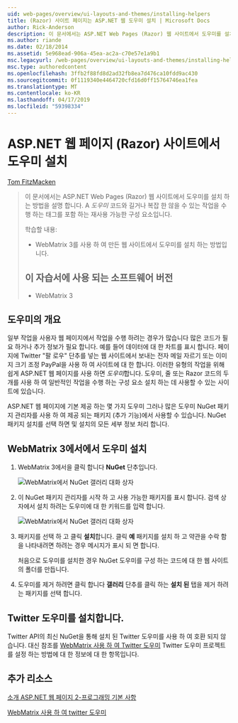 ```yaml
---
uid: web-pages/overview/ui-layouts-and-themes/installing-helpers
title: (Razor) 사이트 페이지는 ASP.NET 웹 도우미 설치 | Microsoft Docs
author: Rick-Anderson
description: 이 문서에서는 ASP.NET Web Pages (Razor) 웹 사이트에서 도우미를 설치 하는 방법을 설명 합니다. 도우미는 코드 및 당 태그를 포함 하는 재사용 가능한 구성 하는 중...
ms.author: riande
ms.date: 02/18/2014
ms.assetid: 5e968ead-906a-45ea-ac2a-c70e57e1a9b1
msc.legacyurl: /web-pages/overview/ui-layouts-and-themes/installing-helpers
msc.type: authoredcontent
ms.openlocfilehash: 3ffb2f88fd8d2ad32fb8ea7d476ca10fdd9ac430
ms.sourcegitcommit: 0f1119340e4464720cfd16d0ff15764746ea1fea
ms.translationtype: MT
ms.contentlocale: ko-KR
ms.lasthandoff: 04/17/2019
ms.locfileid: "59398334"
---
```

# <a name="installing-a-helper-in-an-aspnet-web-pages-razor-site"></a>ASP.NET 웹 페이지 (Razor) 사이트에서 도우미 설치

[Tom FitzMacken](https://github.com/tfitzmac)

> 이 문서에서는 ASP.NET Web Pages (Razor) 웹 사이트에서 도우미를 설치 하는 방법을 설명 합니다. A *도우미* 코드와 길거나 복잡 한 않을 수 있는 작업을 수행 하는 태그를 포함 하는 재사용 가능한 구성 요소입니다.
> 
> 학습할 내용:
> 
> - WebMatrix 3를 사용 하 여 만든 웹 사이트에서 도우미를 설치 하는 방법입니다.
>   
> 
> ## <a name="software-versions-used-in-the-tutorial"></a>이 자습서에 사용 되는 소프트웨어 버전
> 
> 
> - WebMatrix 3


## <a name="overview-of-helpers"></a>도우미의 개요

일부 작업을 사용자 웹 페이지에서 작업을 수행 하려는 경우가 많습니다 많은 코드가 필요 하거나 추가 정보가 필요 합니다. 예를 들어 데이터에 대 한 차트를 표시 합니다. 페이지에 Twitter "팔 로우" 단추를 넣는 웹 사이트에서 보내는 전자 메일 자르기 또는 이미지 크기 조정 PayPal을 사용 하 여 사이트에 대 한 합니다. 이러한 유형의 작업을 위해 쉽게 ASP.NET 웹 페이지를 사용 하면 *도우미*합니다. 도우미, 줄 또는 Razor 코드의 두 개를 사용 하 여 일반적인 작업을 수행 하는 구성 요소 설치 하는 데 사용할 수 있는 사이트에 있습니다.

ASP.NET 웹 페이지에 기본 제공 하는 몇 가지 도우미 그러나 많은 도우미 NuGet 패키지 관리자를 사용 하 여 제공 되는 패키지 (추가 기능)에서 사용할 수 있습니다. NuGet 패키지 설치를 선택 하면 및 설치의 모든 세부 정보 처리 합니다.

## <a name="installing-a-helper-in-webmatrix-3"></a>WebMatrix 3에서에서 도우미 설치

1. WebMatrix 3에서을 클릭 합니다 **NuGet** 단추입니다.

    ![WebMatrix에서 NuGet 갤러리 대화 상자](installing-helpers/_static/image1.png)
2. 이 NuGet 패키지 관리자를 시작 하 고 사용 가능한 패키지를 표시 합니다. 검색 상자에서 설치 하려는 도우미에 대 한 키워드를 입력 합니다.

    ![WebMatrix에서 NuGet 갤러리 대화 상자](installing-helpers/_static/image2.png)
3. 패키지를 선택 하 고 클릭 **설치**합니다. 클릭 **예** 패키지를 설치 하 고 약관을 수락 함을 나타내려면 하려는 경우 메시지가 표시 되 면 합니다.

     처음으로 도우미를 설치한 경우 NuGet 도우미를 구성 하는 코드에 대 한 웹 사이트의 폴더를 만듭니다.
4. 도우미를 제거 하려면 클릭 합니다 **갤러리** 단추를 클릭 하는 **설치 된** 탭을 제거 하려는 패키지를 선택 합니다.

## <a name="installing-the-twitter-helper"></a>Twitter 도우미를 설치합니다.

Twitter API의 최신 NuGet을 통해 설치 된 Twitter 도우미를 사용 하 여 호환 되지 않습니다. 대신 참조를 [WebMatrix 사용 하 여 Twitter 도우미](twitter-helper.md) Twitter 도우미 프로젝트를 설정 하는 방법에 대 한 정보에 대 한 항목입니다.

<a id="Additional_Resources"></a>
## <a name="additional-resources"></a>추가 리소스


[소개 ASP.NET 웹 페이지 2-프로그래밍 기본 사항](../getting-started/introducing-razor-syntax-c.md)

[WebMatrix 사용 하 여 twitter 도우미](twitter-helper.md)

